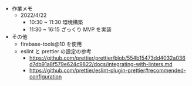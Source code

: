 - 作業メモ
  - 2022/4/22
    - 10:30 ~ 11:30 環境構築
    - 11:30 ~ 16:15 ざっくり MVP を実装
- その他
  - firebase-tools@10 を使用
  - eslint と prettier の設定の参考
    - https://github.com/prettier/prettier/blob/554b15473dd4032a036d7db91a8f579e624c9822/docs/integrating-with-linters.md
    - https://github.com/prettier/eslint-plugin-prettier#recommended-configuration
